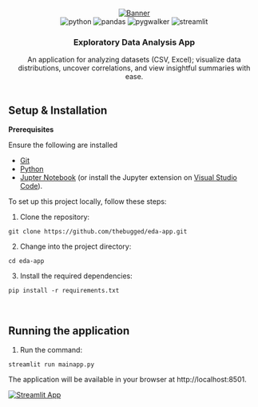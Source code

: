 <div align="center">
  <br />
    <a href="" target="_blank">
      <img src="https://github.com/thebugged/eda-app/assets/74977495/b78e3d25-7313-463f-89f4-9c7d5f5166c1" alt="Banner">
    </a>
  <br />

  <div>
    <img src="https://img.shields.io/badge/-Python-black?style=for-the-badge&logoColor=white&logo=python&color=3776AB" alt="python" />
    <img src="https://img.shields.io/badge/-Pandas-black?style=for-the-badge&logoColor=white&logo=pandas&color=150458" alt="pandas" />
    <img src="https://img.shields.io/badge/-PyGWalker-black?style=for-the-badge&logoColor=white&logo=pygwalker&color=FFB317" alt="pygwalker" />
    <img src="https://img.shields.io/badge/-Streamlit-black?style=for-the-badge&logoColor=white&logo=streamlit&color=FF4B4B" alt="streamlit" />

</div>


  <h3 align="center">Exploratory Data Analysis App</h3>

   <div align="center">
     An application for analyzing datasets (CSV, Excel); visualize data distributions, uncover correlations, and view insightful summaries with ease.
   </div>
</div>
<br/>


## Setup & Installation
**Prerequisites**

Ensure the following are installed
- [Git](https://git-scm.com/)
- [Python](https://www.python.org/downloads/)
- [Jupter Notebook](https://jupyter.org/install) (or install the Jupyter extension on [Visual Studio Code](https://code.visualstudio.com/)).
  
To set up this project locally, follow these steps:

1. Clone the repository:
```shell
git clone https://github.com/thebugged/eda-app.git
```

2. Change into the project directory: 
```shell
cd eda-app
```

3. Install the required dependencies: 
```shell
pip install -r requirements.txt
```
<br/>

## Running the application
1. Run the command: 
```shell
streamlit run mainapp.py
```


The application will be available in your browser at http://localhost:8501.

[![Streamlit App](https://static.streamlit.io/badges/streamlit_badge_black_white.svg)]()
